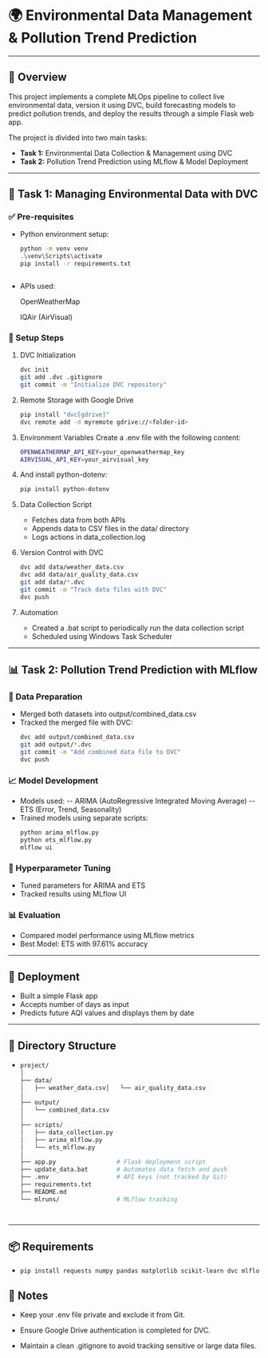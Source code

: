 # 🌍 Environmental Data Management & Pollution Trend Prediction
---

## 📌 Overview

This project implements a complete MLOps pipeline to collect live environmental data, version it using DVC, build forecasting models to predict pollution trends, and deploy the results through a simple Flask web app. 

The project is divided into two main tasks:

- **Task 1:** Environmental Data Collection & Management using DVC  
- **Task 2:** Pollution Trend Prediction using MLflow & Model Deployment

---

## 🧪 Task 1: Managing Environmental Data with DVC

### ✅ Pre-requisites

- Python environment setup:
  ```bash
  python -m venv venv
  .\venv\Scripts\activate
  pip install -r requirements.txt



- APIs used:

  OpenWeatherMap
  
  IQAir (AirVisual)


### 🔨 Setup Steps
1. DVC Initialization
   ```bash
   dvc init
   git add .dvc .gitignore
   git commit -m "Initialize DVC repository"

2. Remote Storage with Google Drive
   ```bash
   pip install "dvc[gdrive]"
   dvc remote add -d myremote gdrive://<folder-id>

3. Environment Variables
   Create a .env file with the following content:
     ```bash
     OPENWEATHERMAP_API_KEY=your_openweathermap_key
     AIRVISUAL_API_KEY=your_airvisual_key
4. And install python-dotenv:
   ```bash
   pip install python-dotenv
   
5. Data Collection Script
   - Fetches data from both APIs
   - Appends data to CSV files in the data/ directory
   - Logs actions in data_collection.log

6. Version Control with DVC
   ```bash
   dvc add data/weather_data.csv
   dvc add data/air_quality_data.csv
   git add data/*.dvc
   git commit -m "Track data files with DVC"
   dvc push

7. Automation
   - Created a .bat script to periodically run the data collection script
   - Scheduled using Windows Task Scheduler

---

## 📊 Task 2: Pollution Trend Prediction with MLflow
### 🧹 Data Preparation
- Merged both datasets into output/combined_data.csv
- Tracked the merged file with DVC:
  ```bash
  dvc add output/combined_data.csv
  git add output/*.dvc
  git commit -m "Add combined data file to DVC"
  dvc push

### 📈 Model Development
- Models used:
  -- ARIMA (AutoRegressive Integrated Moving Average)
  -- ETS (Error, Trend, Seasonality)
- Trained models using separate scripts:
  ```bash
  python arima_mlflow.py
  python ets_mlflow.py
  mlflow ui

### 🧪 Hyperparameter Tuning
- Tuned parameters for ARIMA and ETS
- Tracked results using MLflow UI

### 📊 Evaluation
- Compared model performance using MLflow metrics
- Best Model: ETS with 97.61% accuracy

---
## 🚀 Deployment
- Built a simple Flask app
- Accepts number of days as input
- Predicts future AQI values and displays them by date

---

## 📁 Directory Structure
- ```bash
  project/
  │
  ├── data/
  │   ├── weather_data.csv│   └── air_quality_data.csv
  │
  ├── output/
  │   └── combined_data.csv
  │
  ├── scripts/
  │   ├── data_collection.py
  │   ├── arima_mlflow.py
  │   └── ets_mlflow.py
  │
  ├── app.py                 # Flask deployment script
  ├── update_data.bat        # Automates data fetch and push
  ├── .env                   # API keys (not tracked by Git)
  ├── requirements.txt
  ├── README.md
  └── mlruns/                # MLflow tracking




---

## 📦 Requirements
- ```bash
  pip install requests numpy pandas matplotlib scikit-learn dvc mlflow flask python-dotenv

## 🔐 Notes
- Keep your .env file private and exclude it from Git.

- Ensure Google Drive authentication is completed for DVC.

- Maintain a clean .gitignore to avoid tracking sensitive or large data files.


